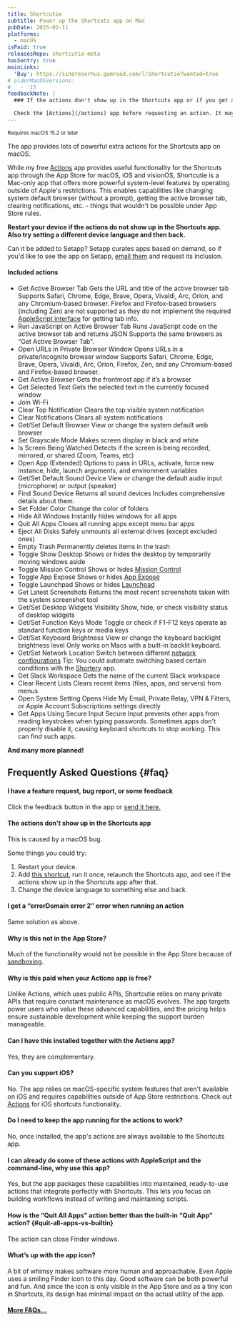 ```yaml
---
title: Shortcutie
subtitle: Power up the Shortcuts app on Mac
pubDate: 2025-02-11
platforms:
  - macOS
isPaid: true
releasesRepo: shortcutie-meta
hasSentry: true
mainLinks:
  'Buy': https://sindresorhus.gumroad.com/l/shortcutie?wanted=true
# olderMacOSVersions:
#   - '15
feedbackNote: |
  ### If the actions don't show up in the Shortcuts app or if you get a “com.apple.extensionKit.errorDomain error 2” error when running your shortcut, restart your device. You could also try setting a different device language and then back. If you just updated the operating system, give it some time to re-index all shortcut actions.

  Check the [Actions](/actions) app before requesting an action. It may already exist there.
---
```


<sup>Requires macOS 15.2 or later</sup>

The app provides lots of powerful extra actions for the Shortcuts app on macOS.

While my free [Actions](/actions) app provides useful functionality for the Shortcuts app through the App Store for macOS, iOS and visionOS, Shortcutie is a Mac-only app that offers more powerful system-level features by operating outside of Apple's restrictions. This enables capabilities like changing system default browser (without a prompt), getting the active browser tab, clearing notifications, etc. - things that wouldn't be possible under App Store rules.

**Restart your device if the actions do not show up in the Shortcuts app. Also try setting a different device language and then back.**

Can it be added to Setapp? Setapp curates apps based on demand, so if you'd like to see the app on Setapp, [email them](https://support.setapp.com/hc/en-us/articles/4950254561052-How-to-contact-Setapp-team#:~:text=to%20your%20issue.-,Send%20an%20email,%3A%20support%40setapp.com.) and request its inclusion.

#### Included actions

- Get Active Browser Tab
	<span class="list-subtitle">Gets the URL and title of the active browser tab</span>
	<span class="list-description text-xs">Supports Safari, Chrome, Edge, Brave, Opera, Vivaldi, Arc, Orion, and any Chromium-based browser. Firefox and Firefox-based browsers (including Zen) are not supported as they do not implement the required [AppleScript interface](https://bugzilla.mozilla.org/show_bug.cgi?id=125419) for getting tab info.</span>
- Run JavaScript on Active Browser Tab
	<span class="list-subtitle">Runs JavaScript code on the active browser tab and returns JSON</span>
	<span class="list-description text-xs">Supports the same browsers as “Get Active Browser Tab”.</span>
- Open URLs in Private Browser Window
	<span class="list-subtitle">Opens URLs in a private/incognito browser window</span>
	<span class="list-description text-xs">Supports Safari, Chrome, Edge, Brave, Opera, Vivaldi, Arc, Orion, Firefox, Zen, and any Chromium-based and Firefox-based browser.</span>
- Get Active Browser
	<span class="list-subtitle">Gets the frontmost app if it’s a browser</span>
- Get Selected Text
	<span class="list-subtitle">Gets the selected text in the currently focused window</span>
- Join Wi-Fi <!-- 	<span class="list-subtitle">Join a Wi-Fi network or personal hotspot</span>
	<span class="list-description text-xs">Tip: You could use it to join your iPhone’s hotspot</span> -->
- Clear Top Notification
	<span class="list-subtitle">Clears the top visible system notification</span>
- Clear Notifications
	<span class="list-subtitle">Clears all system notifications</span>
- Get/Set Default Browser
	<span class="list-subtitle">View or change the system default web browser</span>
- Set Grayscale Mode
	<span class="list-subtitle">Makes screen display in black and white</span>
- Is Screen Being Watched
	<span class="list-subtitle">Detects if the screen is being recorded, mirrored, or shared (Zoom, Teams, etc)</span>
- Open App (Extended)
	<span class="list-subtitle">Options to pass in URLs, activate, force new instance, hide, launch arguments, and environment variables</span>
- Get/Set Default Sound Device
	<span class="list-subtitle">View or change the default audio input (microphone) or output (speaker)</span>
- Find Sound Device
	<span class="list-subtitle">Returns all sound devices</span>
	<span class="list-description text-xs">Includes comprehensive details about them.</span>
- Set Folder Color
	<span class="list-subtitle">Change the color of folders</span>
- Hide All Windows
	<span class="list-subtitle">Instantly hides windows for all apps</span>
- Quit All Apps
	<span class="list-subtitle">Closes all running apps except menu bar apps</span>
- Eject All Disks
	<span class="list-subtitle">Safely unmounts all external drives (except excluded ones)</span>
- Empty Trash
	<span class="list-subtitle">Permanently deletes items in the trash</span>
- Toggle Show Desktop
	<span class="list-subtitle">Shows or hides the desktop by temporarily moving windows aside</span>
- Toggle Mission Control
	<span class="list-subtitle">Shows or hides [Mission Control](https://support.apple.com/guide/mac-help/view-open-windows-spaces-mission-control-mh35798/mac)</span>
- Toggle App Exposé
	<span class="list-subtitle">Shows or hides [App Exposé](https://www.oreilly.com/library/view/switching-to-the/9781449338978/ch04s11.html)</span>
- Toggle Launchpad
	<span class="list-subtitle">Shows or hides [Launchpad](https://support.apple.com/guide/mac-help/mh35840/mac)</span>
- Get Latest Screenshots
	<span class="list-subtitle">Returns the most recent screenshots taken with the system screenshot tool</span>
- Get/Set Desktop Widgets Visibility
	<span class="list-subtitle">Show, hide, or check visibility status of desktop widgets</span>
- Get/Set Function Keys Mode
	<span class="list-subtitle">Toggle or check if F1-F12 keys operate as standard function keys or media keys</span>
- Get/Set Keyboard Brightness
	<span class="list-subtitle">View or change the keyboard backlight brightness level</span>
	<span class="list-description text-xs">Only works on Macs with a built-in backlit keyboard.</span>
- Get/Set Network Location
	<span class="list-subtitle">Switch between different [network configurations](https://support.apple.com/105129)</span>
	<span class="list-description text-xs">Tip: You could automate switching based certain conditions with the [Shortery](https://www.numberfive.co/detail_shortery.html) app.</span>
- Get Slack Workspace
	<span class="list-subtitle">Gets the name of the current Slack workspace</span>
- Clear Recent Lists
	<span class="list-subtitle">Clears recent items (files, apps, and servers) from menus</span>
- Open System Setting
	<span class="list-subtitle">Opens Hide My Email, Private Relay, VPN & Filters, or Apple Account Subscriptions settings directly</span>
- Get Apps Using Secure Input
	<span class="list-subtitle">Secure Input prevents other apps from reading keystrokes when typing passwords. Sometimes apps don't properly disable it, causing keyboard shortcuts to stop working. This can find such apps.</span>

<!-- - Get/Set Pointer Size
<span class="list-subtitle">View or change the system-wide mouse pointer size</span> -->

**And many more planned!**

## Frequently Asked Questions {#faq}

#### I have a feature request, bug report, or some feedback

Click the feedback button in the app or [send it here.](https://sindresorhus.com/feedback?product=Shortcutie&referrer=Website-FAQ)

#### The actions don't show up in the Shortcuts app

This is caused by a macOS bug.

Some things you could try:

1. Restart your device.
1. Add [this shortcut](https://www.icloud.com/shortcuts/29943b986f934d9da5018853d4e2cc40), run it once, relaunch the Shortcuts app, and see if the actions show up in the Shortcuts app after that.
1. Change the device language to something else and back.

#### I get a “errorDomain error 2” error when running an action

Same solution as above.

#### Why is this not in the App Store?

Much of the functionality would not be possible in the App Store because of [sandboxing](/apps/faq#macos-sandbox).

#### Why is this paid when your Actions app is free?

Unlike Actions, which uses public APIs, Shortcutie relies on many private APIs that require constant maintenance as macOS evolves. The app targets power users who value these advanced capabilities, and the pricing helps ensure sustainable development while keeping the support burden manageable.

#### Can I have this installed together with the Actions app?

Yes, they are complementary.

#### Can you support iOS?

No. The app relies on macOS-specific system features that aren't available on iOS and requires capabilities outside of App Store restrictions. Check out [Actions](/actions) for iOS shortcuts functionality.

#### Do I need to keep the app running for the actions to work?

No, once installed, the app's actions are always available to the Shortcuts app.

#### I can already do some of these actions with AppleScript and the command-line, why use this app?

Yes, but the app packages these capabilities into maintained, ready-to-use actions that integrate perfectly with Shortcuts. This lets you focus on building workflows instead of writing and maintaining scripts.

#### How is the “Quit All Apps” action better than the built-in “Quit App” action? {#quit-all-apps-vs-builtin}

The action can close Finder windows.

#### What’s up with the app icon?

A bit of whimsy makes software more human and approachable. Even Apple uses a smiling Finder icon to this day. Good software can be both powerful and fun. And since the icon is only visible in the App Store and as a tiny icon in Shortcuts, its design has minimal impact on the actual utility of the app.

#### [More FAQs…](/apps/faq)

<!-- ## Older Versions

- [] for macOS 15

These are free for everyone but they will not run on newer macOS versions.
 -->
